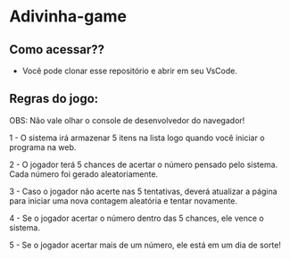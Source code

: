 # Adivinha-game

## Como acessar??

- Você pode clonar esse repositório e abrir em seu VsCode.

## Regras do jogo:

OBS:  Não vale olhar o console de desenvolvedor do navegador!

1 - O sistema irá armazenar 5 itens na lista logo quando você iniciar o programa na web.

2 - O jogador terá 5 chances de acertar o número pensado pelo sistema. Cada número foi gerado aleatoriamente.

3 - Caso o jogador não acerte nas 5 tentativas, deverá atualizar a página para iniciar uma nova contagem aleatória e tentar novamente.

4 - Se o jogador acertar o número dentro das 5 chances, ele vence o sistema.

5 - Se o jogador acertar mais de um número, ele está em um dia de sorte!
